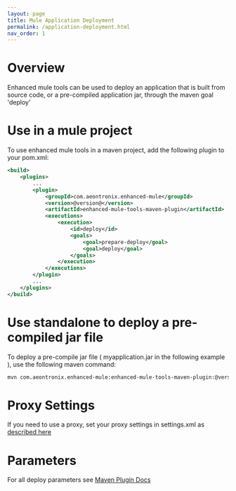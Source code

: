 ```yaml
---
layout: page
title: Mule Application Deployment
permalink: /application-deployment.html
nav_order: 1
---
```


# Overview

Enhanced mule tools can be used to deploy an application that is built from source code, 
or a pre-compiled application jar, through the maven goal 'deploy'

# Use in a mule project

To use enhanced mule tools in a maven project, add the following plugin to your pom.xml:

```xml
<build>
    <plugins>
        ...
        <plugin>
            <groupId>com.aeontronix.enhanced-mule</groupId>
            <version>@version@</version>
            <artifactId>enhanced-mule-tools-maven-plugin</artifactId>
            <executions>
                <execution>
                    <id>deploy</id>
                    <goals>
                        <goal>prepare-deploy</goal>
                        <goal>deploy</goal>
                    </goals>
                </execution>
            </executions>
        </plugin>
        ...
    </plugins>
</build>
```

# Use standalone to deploy a pre-compiled jar file

To deploy a pre-compile jar file ( myapplication.jar in the following example ), use the following 
maven command:

```bash
mvn com.aeontronix.enhanced-mule:enhanced-mule-tools-maven-plugin:@version@:deploy -Dfile=myapplication.jar
```

# Proxy Settings

If you need to use a proxy, set your proxy settings in settings.xml as [described here](https://maven.apache.org/guides/mini/guide-proxies.html)

# Parameters

For all deploy parameters see [Maven Plugin Docs](maven-plugin.html#deploy)
